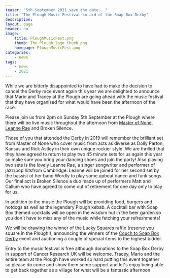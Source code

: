 ```yaml
---
teaser: "5th September 2021 save the date..."
title: "The Plough Music Festival in aid of the Soap Box Derby"
description:
layout: page
header: no
image: 
    title: PloughMusicFest.png
    thumb: The_Plough_logo_thumb.png
    homepage: PloughMusicFest.png
categories:
    - news
tags:
    - news
    - 2021
---
```


While we are bitterly disappointed to have had to make the decision to cancel the Derby race event again this year we are delighted to announce that Mario and Tracey at the Plough are going ahead with the music festival that they have organised for what would have been the afternoon of the race. 

Please join us from 2pm on Sunday 5th September at the Plough where there will be live music throughout the afternoon from [Master of None][1], [Leanne Rae][2] and Broken Silence. 

Those of you that attended the Derby in 2019 will remember the brilliant set from Master of None who cover music from acts as diverse as Dolly Parton, Kansas and Rick Astley in their own unique rockier style. We are thrilled that they have agreed to return to play two 45 minute sets for us again this year so make sure you bring your dancing shoes and join the party! Also playing two sets is the lovely Leanne Rae, a singer songwriter and performer of jazz/pop hitsfrom Cambridge. Leanne will be joined for her second set by the bassist of her band Wordly to play some upbeat dance and funk songs. Our final act is Broken Silence a duo made up of performers Matt and Callum who have agreed to come out of retirement for one day only to play for us. 

In addition to the music the Plough will be providing food, burgers and hotdogs as well as the legendary Plough kebab. A cocktail bar with Soap Box themed cocktails will be open in the wisdom hut in the beer garden so you don't have to miss any of the music while fetching your refreshments! 

We will be drawing the winner of the Lucky Squares raffle (reserve you square in the Plough!), announcing the winners of the [Couch to Soap Box Derby][3] event and auctioning a couple of special items to the highest bidder.

Entry to the music festival is free although donations to the Soap Box Derby in support of Cancer Research UK will be welcome. Tracey, Mario and the entire team at the Plough have worked so hard putting this event together so please do come and show them some support and let's enjoy being able to get back together as a village for what will be a fantastic afternoon.

[1]: https://www.facebook.com/MasterOfNoneEly
[2]: https://www.facebook.com/LEARAELIVE
[3]: {{site.url}}{{site.baseurl}}/couch_to_soap_box_derby
